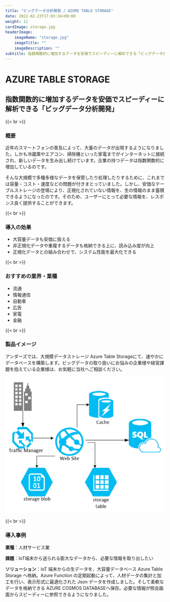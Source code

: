 ```yaml
---
title: "ビッグデータ分析開発 / AZURE TABLE STORAGE"
date: 2022-02-23T17:03:34+09:00
weight: 11
cardImage: storage.jpg
headerImage:
    imageName: "storage.jpg"
    imageTitle: ""
    imageDescription: ""
subtitle: 指数関数的に増加するデータを安価でスピーディーに解析できる「ビッグデータ分析開発」
---
```


# AZURE TABLE STORAGE

## 指数関数的に増加するデータを安価でスピーディーに解析できる「ビッグデータ分析開発」

{{< br >}}

### 概要

近年のスマートフォンの普及によって、大量のデータが出現するようになりました。しかも冷蔵庫やエアコン、掃除機といった家電までがインターネットに接続され、新しいデータを生み出し続けています。企業の持つデータは指数関数的に増加しているのです。

そんな大規模で多種多様なデータを保管したり処理したりするために、これまでは容量・コスト・速度などの問題が付きまとっていました。しかし、安価なテーブルストレージの登場により、正規化されていない情報を、生の情報のまま蓄積できるようになったのです。そのため、ユーザーにとって必要な情報を、レスポンス良く提供することができます。

{{< br >}}

### 導入の効果

- 大容量データも安価に扱える
- 非正規化データや重複するデータも格納できる上に、読み込み度が向上
- 正規化データとの組み合わせで、システム性能を最大化できる

{{< br >}}

### おすすめの業界・業種

- 流通
- 情報通信
- 自動車
- 広告
- 家電
- 金融

{{< br >}}

### 製品イメージ

アンダーズでは、大規模データストレージ Azure Table Storageにて、速やかにデータベースを構築します。ビッグデータの取り扱いにお悩みの企業様や経営課題を抱えている企業様は、お気軽に当社へご相談ください。

![ Image is not Available !](table-storage.webp)

{{< br >}}

### 導入事例

**業種**：人材サービス業  

**課題**：IoT端末から送られる膨大なデータから、必要な情報を取り出したい  

**ソリューション**：IoT 端末からの生データを、大容量データベース Azure Table Storage へ格納。Azure Function の定期起動によって、人材データの集計と加工を行い、表示形式に最適化された Json データを作成しました。そして柔軟なデータを格納できる AZURE COSMOS DATABASEへ保存。必要な情報が照会画面からスピーディーに参照できるようになりました。
